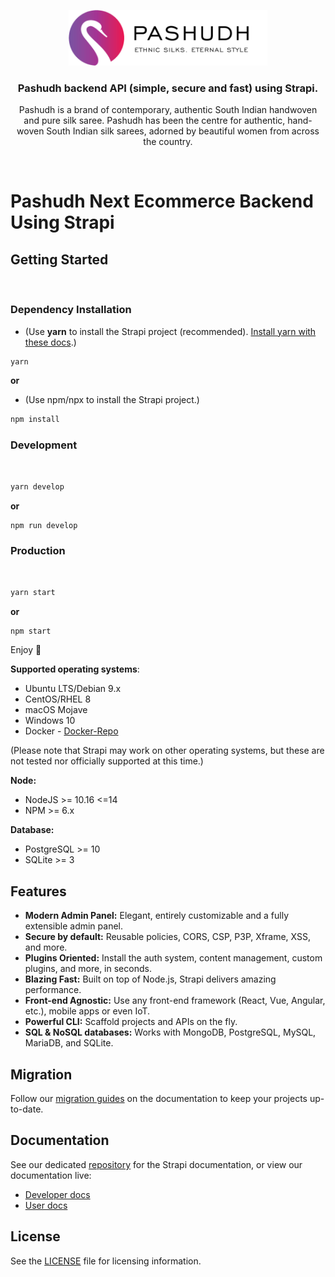 <p align="center">
  <a href="https://strapi.io">
    <img src="./log.png" width="318px" alt="Strapi logo" />
  </a>
</p>

<h3 align="center">Pashudh backend API (simple, secure and fast) using Strapi.</h3>
<p align="center">Pashudh is a brand of contemporary, authentic South Indian handwoven and pure silk saree. Pashudh has been the centre for authentic, hand-woven South Indian silk sarees, adorned by beautiful women from across the country. </p>

<br>

# Pashudh Next Ecommerce Backend Using Strapi

## Getting Started

<br>

### Dependency Installation

- (Use **yarn** to install the Strapi project (recommended). [Install yarn with these docs](https://yarnpkg.com/lang/en/docs/install/).)

```bash
yarn
```

**or**

- (Use npm/npx to install the Strapi project.)

```bash
npm install
```

### Development

<br>

```bash
yarn develop
```

**or**

```bash
npm run develop
```

### Production

<br>

```bash
yarn start
```

**or**

```bash
npm start
```

Enjoy 🎉

**Supported operating systems**:

- Ubuntu LTS/Debian 9.x
- CentOS/RHEL 8
- macOS Mojave
- Windows 10
- Docker - [Docker-Repo](https://github.com/strapi/strapi-docker)

(Please note that Strapi may work on other operating systems, but these are not tested nor officially supported at this time.)

**Node:**

- NodeJS >= 10.16 <=14
- NPM >= 6.x

**Database:**

- PostgreSQL >= 10
- SQLite >= 3

## Features

- **Modern Admin Panel:** Elegant, entirely customizable and a fully extensible admin panel.
- **Secure by default:** Reusable policies, CORS, CSP, P3P, Xframe, XSS, and more.
- **Plugins Oriented:** Install the auth system, content management, custom plugins, and more, in seconds.
- **Blazing Fast:** Built on top of Node.js, Strapi delivers amazing performance.
- **Front-end Agnostic:** Use any front-end framework (React, Vue, Angular, etc.), mobile apps or even IoT.
- **Powerful CLI:** Scaffold projects and APIs on the fly.
- **SQL & NoSQL databases:** Works with MongoDB, PostgreSQL, MySQL, MariaDB, and SQLite.

## Migration

Follow our [migration guides](https://strapi.io/documentation/developer-docs/latest/update-migration-guides/migration-guides.html) on the documentation to keep your projects up-to-date.

## Documentation

See our dedicated [repository](https://github.com/strapi/documentation) for the Strapi documentation, or view our documentation live:

- [Developer docs](https://strapi.io/documentation/developer-docs/latest/getting-started/introduction.html)
- [User docs](https://strapi.io/documentation/user-docs/latest/getting-started/introduction.html)

## License

See the [LICENSE](./LICENSE) file for licensing information.
